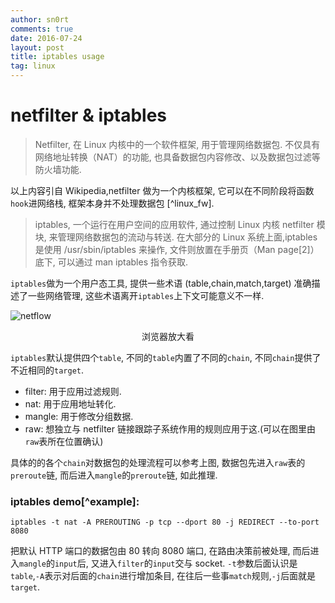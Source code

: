 ```yaml
---
author: sn0rt
comments: true
date: 2016-07-24
layout: post
title: iptables usage
tag: linux
---
```


# netfilter & iptables

>Netfilter, 在 Linux 内核中的一个软件框架, 用于管理网络数据包. 不仅具有网络地址转换（NAT）的功能, 也具备数据包内容修改、以及数据包过滤等防火墙功能.

以上内容引自 Wikipedia,netfilter 做为一个内核框架, 它可以在不同阶段将函数`hook`进网络栈, 框架本身并不处理数据包 [^linux_fw].

>iptables, 一个运行在用户空间的应用软件, 通过控制 Linux 内核 netfilter 模块, 来管理网络数据包的流动与转送. 在大部分的 Linux 系统上面,iptables 是使用 /usr/sbin/iptables 来操作, 文件则放置在手册页（Man page[2]）底下, 可以通过 man iptables 指令获取.

`iptables`做为一个用户态工具, 提供一些术语 (table,chain,match,target) 准确描述了一些网络管理, 这些术语离开`iptables`上下文可能意义不一样.

![netflow](https://upload.wikimedia.org/wikipedia/commons/thumb/3/37/Netfilter-packet-flow.svg/1450px-Netfilter-packet-flow.svg.png)
<center>浏览器放大看</center>

`iptables`默认提供四个`table`, 不同的`table`内置了不同的`chain`, 不同`chain`提供了不近相同的`target`.

* filter: 用于应用过滤规则.
* nat: 用于应用地址转化.
* mangle: 用于修改分组数据.
* raw: 想独立与 netfilter 链接跟踪子系统作用的规则应用于这.(可以在图里由`raw`表所在位置确认)

具体的的各个`chain`对数据包的处理流程可以参考上图, 数据包先进入`raw`表的`preroute`链, 而后进入`mangle`的`preroute`链, 如此推理.

### iptables demo[^example]:

    iptables -t nat -A PREROUTING -p tcp --dport 80 -j REDIRECT --to-port 8080
    
把默认 HTTP 端口的数据包由 80 转向 8080 端口, 在路由决策前被处理, 而后进入`mangle`的`input`后, 又进入`filter`的`input`交与 socket.
`-t`参数后面认识是`table`,`-A`表示对后面的`chain`进行增加条目, 在往后一些事`match`规则,`-j`后面就是`target`.
